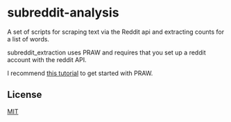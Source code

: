 # subreddit-analysis
A set of scripts for scraping text via the Reddit api and extracting counts for a list of words.

subreddit_extraction uses PRAW and requires that you set up a reddit account with the reddit API.

I recommend [this tutorial](https://www.youtube.com/watch?v=NRgfgtzIhBQ&ab_channel=sentdex) to get started with PRAW.

## License
[MIT](https://choosealicense.com/licenses/mit/)
